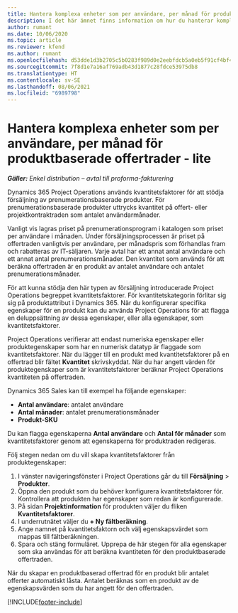 ```yaml
---
title: Hantera komplexa enheter som per användare, per månad för produktbaserade offertrader - lite
description: I det här ämnet finns information om hur du hanterar komplexa enheter för produktbaserade offertrader.
author: rumant
ms.date: 10/06/2020
ms.topic: article
ms.reviewer: kfend
ms.author: rumant
ms.openlocfilehash: d53dde1d3b2705c5b0283f989d0e2eebfdcb5a0eb5f91cf4bf48e9c07aba79d1
ms.sourcegitcommit: 7f8d1e7a16af769adb43d1877c28fdce53975db8
ms.translationtype: HT
ms.contentlocale: sv-SE
ms.lasthandoff: 08/06/2021
ms.locfileid: "6989798"
---
```

# <a name="managing-complex-units-such-as-per-user-per-month-for-product-based-quote-lines---lite"></a>Hantera komplexa enheter som per användare, per månad för produktbaserade offertrader - lite

_**Gäller:** Enkel distribution – avtal till proforma-fakturering_

Dynamics 365 Project Operations används kvantitetsfaktorer för att stödja försäljning av prenumerationsbaserade produkter. För prenumerationsbaserade produkter uttrycks kvantitet på offert- eller projektkontraktraden som antalet användarmånader.

Vanligt vis lagras priset på prenumerationsprogram i katalogen som priset per användare i månaden. Under försäljningsprocessen är priset på offertraden vanligtvis per användare, per månadspris som förhandlas fram och rabatteras av IT-säljaren. Varje avtal har ett annat antal användare och ett annat antal prenumerationsmånader. Den kvantitet som används för att beräkna offertraden är en produkt av antalet användare och antalet prenumerationsmånader.

För att kunna stödja den här typen av försäljning introducerade Project Operations begreppet kvantitetsfaktorer. För kvantitetskategorin förlitar sig sig på produktattribut i Dynamics 365. När du konfigurerar specifika egenskaper för en produkt kan du använda Project Operations för att flagga en deluppsättning av dessa egenskaper, eller alla egenskaper, som kvantitetsfaktorer.

Project Operations verifierar att endast numeriska egenskaper eller produktegenskaper som har en numerisk datatyp är flaggade som kvantitetsfaktorer. När du lägger till en produkt med kvantitetsfaktorer på en offertrad blir fältet **Kvantitet** skrivskyddat. När du har angett värden för produktegenskaper som är kvantitetsfaktorer beräknar Project Operations kvantiteten på offertraden.

Dynamics 365 Sales kan till exempel ha följande egenskaper:

- **Antal användare**: antalet användare
- **Antal månader**: antalet prenumerationsmånader
- **Produkt-SKU**

Du kan flagga egenskaperna **Antal användare** och **Antal för månader** som kvantitetsfaktorer genom att egenskaperna för produktraden redigeras.

Följ stegen nedan om du vill skapa kvantitetsfaktorer från produktegenskaper:

1. I vänster navigeringsfönster i Project Operations går du till **Försäljning** > **Produkter**.
2. Öppna den produkt som du behöver konfigurera kvantitetsfaktorer för. Kontrollera att produkten har egenskaper som redan är konfigurerade.
3. På sidan **Projektinformation** för produkten väljer du fliken **Kvantitetsfaktorer**.
4. I underrutnätet väljer du **+ Ny fältberäkning**.
5. Ange namnet på kvantitetsfaktorn och välj egenskapsvärdet som mappas till fältberäkningen.
6. Spara och stäng formuläret. Upprepa de här stegen för alla egenskaper som ska användas för att beräkna kvantiteten för den produktbaserade offertraden.

När du skapar en produktbaserad offertrad för en produkt blir antalet offerter automatiskt låsta. Antalet beräknas som en produkt av de egenskapsvärden som du har angett för den offertraden.


[!INCLUDE[footer-include](../../includes/footer-banner.md)]